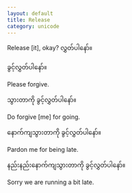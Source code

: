 ```yaml
---
layout: default
title: Release
category: unicode
---
```


<p>Release [it], okay? <span class='mm3'>လွှတ်ပါနော်။</span></p>

<p class='my'><span class='mm3'>ခွင့်လွှတ်ပါနော်။</span></p>
<p class='hide-this'>Please forgive.</p>

<p class='my'><span class='mm3'>သွားတာကို ခွင့်လွှတ်ပါနော်။</span></p>
<p class='hide-this'>Do forgive [me] for going.</p>

<p class='my'><span class='mm3'>နောက်ကျသွားတာကို ခွင့်လွှတ်ပါနော်။</span></p>
<p class='hide-this'>Pardon me for being late.</p>

<p class='my'><span class='mm3'>နည်းနည်းနောက်ကျသွားတာကို ခွင့်လွှတ်ပါနော်။</span></p>
<p class='hide-this'>Sorry we are running a bit late.</p>

